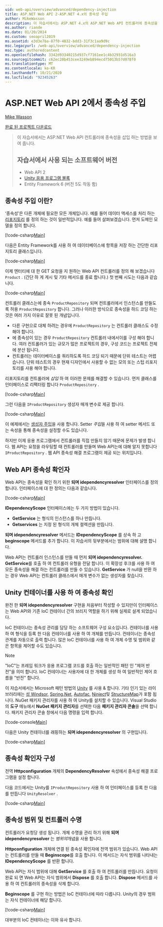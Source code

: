 ```yaml
---
uid: web-api/overview/advanced/dependency-injection
title: ASP.NET Web API 2-ASP.NET 4.x의 종속성 주입
author: MikeWasson
description: 이 자습서에서는 ASP.NET 4.x의 ASP.NET Web API 컨트롤러에 종속성을 삽입 하는 방법을 보여 줍니다.
ms.author: riande
ms.date: 01/20/2014
ms.custom: seoapril2019
ms.assetid: e3d3e7ba-87f0-4032-bdd3-31f3c1aa9d9c
msc.legacyurl: /web-api/overview/advanced/dependency-injection
msc.type: authoredcontent
ms.openlocfilehash: 3342d93340215d937cf7161ee1c4b32931d516a3
ms.sourcegitcommit: c62ec20b453cee3249eb894ecd75013b57d078f0
ms.translationtype: MT
ms.contentlocale: ko-KR
ms.lasthandoff: 10/21/2020
ms.locfileid: "92345263"
---
```

# <a name="dependency-injection-in-aspnet-web-api-2"></a>ASP.NET Web API 2에서 종속성 주입

[Mike Wasson](https://github.com/MikeWasson)

[완료 된 프로젝트 다운로드](https://code.msdn.microsoft.com/ASP-NET-Web-API-Tutorial-468ee148)

> 이 자습서에서는 ASP.NET Web API 컨트롤러에 종속성을 삽입 하는 방법을 보여 줍니다.
> 
> ## <a name="software-versions-used-in-the-tutorial"></a>자습서에서 사용 되는 소프트웨어 버전
> 
> 
> - Web API 2
> - [Unity 응용 프로그램 블록](https://www.nuget.org/packages/Unity/)
> - Entity Framework 6 (버전 5도 작동 함)

## <a name="what-is-dependency-injection"></a>종속성 주입 이란?

‘종속성’은 다른 개체에 필요한 모든 개체입니다. 예를 들어 데이터 액세스를 처리 하는 [리포지토리](http://martinfowler.com/eaaCatalog/repository.html) 를 정의 하는 것이 일반적입니다. 예를 들어 살펴보겠습니다. 먼저 도메인 모델을 정의 합니다.

[!code-csharp[Main](dependency-injection/samples/sample1.cs)]

다음은 Entity Framework를 사용 하 여 데이터베이스에 항목을 저장 하는 간단한 리포지토리 클래스입니다.

[!code-csharp[Main](dependency-injection/samples/sample2.cs)]

이제 엔터티에 대 한 GET 요청을 지 원하는 Web API 컨트롤러를 정의 해 보겠습니다 `Product` . (간단 하 게 게시 및 기타 메서드를 종료 합니다.) 첫 번째 시도는 다음과 같습니다.

[!code-csharp[Main](dependency-injection/samples/sample3.cs)]

컨트롤러 클래스는에 종속 `ProductRepository` 되며 컨트롤러에서 인스턴스를 만들도록 허용 `ProductRepository` 합니다. 그러나 이러한 방식으로 종속성을 하드 코딩 하는 것은 여러 가지 이유로 잘못 된 개념입니다.

- 다른 구현으로 대체 하려는 경우에 `ProductRepository` 는 컨트롤러 클래스도 수정 해야 합니다.
- 에 종속성이 있는 경우 `ProductRepository` 컨트롤러 내에서이를 구성 해야 합니다. 여러 컨트롤러가 있는 규모가 많은 프로젝트의 경우, 구성 코드는 프로젝트 전체에 분산 됩니다.
- 컨트롤러는 데이터베이스를 쿼리하도록 하드 코딩 되기 때문에 단위 테스트는 어렵습니다. 단위 테스트의 경우 현재 디자인에서 사용할 수 없는 모의 또는 스텁 리포지토리를 사용 해야 합니다.

리포지토리를 컨트롤러에 *삽입* 하 여 이러한 문제를 해결할 수 있습니다. 먼저 클래스를 인터페이스로 리팩터링 합니다 `ProductRepository` .

[!code-csharp[Main](dependency-injection/samples/sample4.cs)]

그런 다음을 `IProductRepository` 생성자 매개 변수로 제공 합니다.

[!code-csharp[Main](dependency-injection/samples/sample5.cs)]

이 예제에서는 [생성자 주입](http://www.martinfowler.com/articles/injection.html#FormsOfDependencyInjection)을 사용 합니다. Setter *주입*을 사용 하 여 setter 메서드 또는 속성을 통해 종속성을 설정할 수도 있습니다.

하지만 이제 응용 프로그램에서 컨트롤러를 직접 만들지 않기 때문에 문제가 발생 합니다. 웹 API는 요청을 라우팅할 때 컨트롤러를 만들며 Web API는에 대해 알지 못합니다 `IProductRepository` . 웹 API 종속성 해결 프로그램이 제공 되는 위치입니다.

## <a name="the-web-api-dependency-resolver"></a>Web API 종속성 확인자

Web API는 종속성을 확인 하기 위한 **되며 idependencyresolver** 인터페이스를 정의 합니다. 인터페이스에 대 한 정의는 다음과 같습니다.

[!code-csharp[Main](dependency-injection/samples/sample6.cs)]

**IDependencyScope** 인터페이스에는 두 가지 방법이 있습니다.

- **GetService** 는 형식의 인스턴스를 하나 만듭니다.
- **Getservices** 는 지정 된 형식의 개체 컬렉션을 만듭니다.

**되며 idependencyresolver** 메서드는 **IDependencyScope** 를 상속 하 고 **beginscope** 메서드를 추가 합니다. 이 자습서의 뒷부분에서는 범위에 대해 설명 합니다.

Web API는 컨트롤러 인스턴스를 만들 때 먼저 **되며 idependencyresolver. GetService**를 호출 하 여 컨트롤러 유형을 전달 합니다. 이 확장성 후크를 사용 하 여 모든 종속성을 해결 하는 컨트롤러를 만들 수 있습니다. **GetService** 가 null을 반환 하는 경우 Web API는 컨트롤러 클래스에서 매개 변수가 없는 생성자를 찾습니다.

## <a name="dependency-resolution-with-the-unity-container"></a>Unity 컨테이너를 사용 하 여 종속성 확인

완전 한 **되며 idependencyresolver** 구현을 처음부터 작성할 수 있지만이 인터페이스는 Web API와 기존 IoC 컨테이너 간의 브리지 역할을 하기 위해 실제로 설계 되었습니다.

IoC 컨테이너는 종속성 관리를 담당 하는 소프트웨어 구성 요소입니다. 컨테이너를 사용 하 여 형식을 등록 한 다음 컨테이너를 사용 하 여 개체를 만듭니다. 컨테이너는 종속성 관계를 자동으로 출력 합니다. 많은 IoC 컨테이너를 사용 하 여 개체 수명 및 범위와 같은 항목을 제어할 수도 있습니다.

> [!NOTE]
> "IoC"는 프레임 워크가 응용 프로그램 코드를 호출 하는 일반적인 패턴 인 "제어 반전"을 의미 합니다. IoC 컨테이너는 사용자에 대 한 개체를 생성 하 여 일반적인 제어 흐름을 "반전" 합니다.

이 자습서에서는 Microsoft 패턴 방법의 [Unity](https://msdn.microsoft.com/library/ff647202.aspx) 를 사용 &amp; 합니다. 기타 인기 있는 라이브러리에는 [성 Windsor](http://www.castleproject.org/), [Spring.Net](http://www.springframework.net/), [Autofac](https://code.google.com/p/autofac/), [Ninject](http://www.ninject.org/)및 [StructureMap](http://structuremap.github.io/documentation/)가 포함 됩니다. NuGet 패키지 관리자를 사용 하 여 Unity를 설치할 수 있습니다. Visual Studio의 **도구** 메뉴에서 **NuGet 패키지 관리자**를 선택한 다음 **패키지 관리자 콘솔**을 선택 합니다. 패키지 관리자 콘솔 창에서 다음 명령을 입력 합니다.

[!code-console[Main](dependency-injection/samples/sample7.cmd)]

다음은 Unity 컨테이너를 래핑하는 **되며 idependencyresolver** 의 구현입니다.

[!code-csharp[Main](dependency-injection/samples/sample8.cs)]

## <a name="configuring-the-dependency-resolver"></a>종속성 확인자 구성

전역 **Httpconfiguration** 개체의 **DependencyResolver** 속성에서 종속성 해결 프로그램을 설정 합니다.

다음 코드에서는 Unity를 `IProductRepository` 사용 하 여 인터페이스를 등록 한 다음를 만듭니다 `UnityResolver` .

[!code-csharp[Main](dependency-injection/samples/sample9.cs)]

## <a name="dependency-scope-and-controller-lifetime"></a>종속성 범위 및 컨트롤러 수명

컨트롤러가 요청당 생성 됩니다. 개체 수명을 관리 하기 위해 **되며 idependencyresolver** 는 *범위의*개념을 사용 합니다.

**Httpconfiguration** 개체에 연결 된 종속성 확인자에 전역 범위가 있습니다. Web API는 컨트롤러를 만들 때 **Beginscope**를 호출 합니다. 이 메서드는 자식 범위를 나타내는 **IDependencyScope** 를 반환 합니다.

Web API는 자식 범위에 대해 **GetService** 를 호출 하 여 컨트롤러를 만듭니다. 요청이 완료 되 면 Web API는 자식 범위에서 **Dispose** 를 호출 합니다. **Dispose** 메서드를 사용 하 여 컨트롤러의 종속성을 삭제 합니다.

**Beginscope** 를 구현 하는 방법은 IoC 컨테이너에 따라 다릅니다. Unity의 경우 범위는 자식 컨테이너에 해당 합니다.

[!code-csharp[Main](dependency-injection/samples/sample10.cs)]

대부분의 IoC 컨테이너는 이와 유사 합니다.
